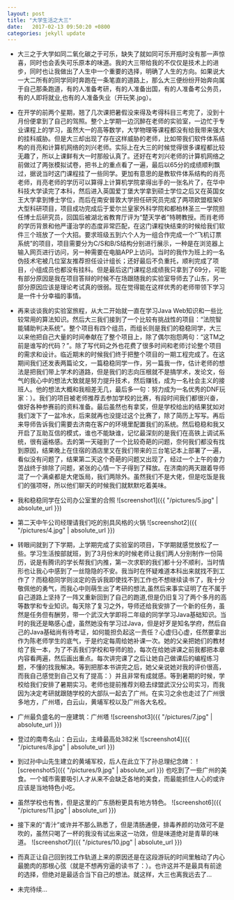 ```yaml
---
layout: post
title: "大学生活之大三"
date:   2017-02-13 09:50:20 +0800
categories: jekyll update
---
```


*   大三之于大学如同二氧化碳之于可乐，缺失了就如同可乐开瓶时没有那一声惊喜，同时也会丢失可乐原本的味道。我的大三带给我的不仅仅是技术上的进步，同时也让我做出了人生中一个重要的选择，明确了人生的方向。如果说大一大二所有的同学同时奔跑在一条笔直的道路上，那么大三便纷纷开始奔向属于自己那条跑道，有的人准备考研，有的人准备出国，有的人准备考公务员，有的人即将就业,也有的人准备失业（开玩笑.jpg）。

*   在开学的前两个星期，翘了几次课把暑假没来得及考得科目三考完了，没到十月份便拿到了自己的驾照。整个上学期一边沉醉在老师的实验室，一边忙于专业课程上的学习，虽然大一的高等数学，大学物理等课程都没有给我带来强大的挂科威胁。但是大三却出现了存在这样威胁的老师，比如带我们软件体系结构的肖亮和计算机网络的刘兴老师。实际上在大三的时候觉得很多课程都比较无趣了，所以上课鲜有大一时那般认真了。还好在考刘兴老师的计算机网络之前做过了两张模拟试卷，把书上的重点看了一遍，最后以65分的成绩顺利飘过，据说当时这门课程挂了一些同学。更加有意思的是教软件体系结构的肖亮老师，肖亮老师的学历可以算得上计算机学院拿得出手的一张名片了，在华中科技大学读完了本科，然后进入英国爱丁堡大学拿到硕士学位之后又在英国女王大学拿到博士学位，而后在南安普敦大学担任研究员完成了两项欧盟框架6大型科研项目，项目成功完成后于爱尔兰皇家外科学院和都柏林圣三一学院担任博士后研究员，回国后被湖北省教育厅评为“楚天学者”特聘教授。而肖老师的学历背景和他严谨治学的态度非常匹配，在这门课程快结束的时候给我们软件三个班放了一个大招。要求班级五到六个人为一组合作完成一个“飞机订票系统”的项目，项目需要分为C/S和B/S结构分别进行展示，一种是在浏览器上输入网页进行访问，另一种需要在电脑APP上访问。当时的我作为班上的一名伪技术宅被几位室友推荐担任设计组长；还好最后不负重托，顺利完成了项目，小组成员也都没有挂科。但是最后这门课程总成绩我只拿到了69分，可能有部分原因是我在项目答辩的时候不在场跟随我的实验室导师去了山东，另一部分原因应该是理论考试真的很弱。现在觉得能在这样优秀的老师带领下学习是一件十分幸福的事情。

*   再来谈谈我的实验室旅程，从大二开始就一直在学习Java Web知识和一些比较常用的算法知识。然后大三我们接到了一个比较有挑战性的项目：“法院智能辅助判决系统”。整个项目有四个组员，而组长则是我们的稳稳同学，大三以来他把自己大量的时间奉献在了整个项目上，除了偶尔抱怨两句：“这TM之前是谁写的代码？”。除了写代码之外也花费了很多时间和老师讨论整个项目的需求和设计。临近期末的时候我们终于把整个项目的一期工程完成了。在这期间我们还发表两篇论文，一篇稳稳同学一作，另一篇我一作，估计老师的想法是把我们带上学术的道路，但是我们的志向压根就不是搞学术，发论文，俗气的我心中的想法大致就是努力提升技术，然后赚钱，成为一名社会主义的接班人。他的想法大概和我相差无几，最后多一句：努力成为一名优秀的DNF玩家：）。我们的项目被老师推荐去参加学校的比赛，有段时间我们都很兴奋，做好各种参赛前的资料准备。最后虽然也有拿奖，但是学校给出的结果犹如对我们泼下了一盆冷水，后来就再也没提过这个比赛了，除了简历上写写。再后来导师告诉我们需要去济南在客户的环境里配置我们的系统。然后稳稳和我又开启了互助互信的模式，谁也不能缺谁，记忆最深刻的是我们在高铁上调试系统，很有逼格感。去的第一天碰到了一个比较奇葩的问题，奈何我们都没有找到原因，结果晚上在住宿的酒店里又在我们带来的三台笔记本上部署了一遍，看似没有问题了，结果第二天这个奇葩的问题又出现了，经过一个上午的奋力苦战终于排除了问题，紧张的心情一下子得到了释放。在济南的两天跟着导师混了一个满桌都是大佬饭局，我们两除外。虽然我们不是大佬，但是吃饭是我们的强项呀，所以他们聊天的时候我们就默默吃着美味。
*   我和稳稳同学在公司办公室里的合照 ![screenshot1]({{ "/pictures/5.jpg" | absolute_url }})
*   第二天中午公司经理请我们吃的别具风格的火锅 ![screenshot2]({{ "/pictures/4.jpg" | absolute_url }})

*   转眼间就到了下学期，上学期完成了实验室的项目，下学期就感觉放松了一些。学习生活按部就班，到了3月份末的时候老师让我们两人分别制作一份简历，说是有腾讯的学长帮我们内推，第一次求职的我们都十分不顺利，当时情形也让我心中感到了一丝隐隐的不安。我当时在怀疑难道本科出来就找不到工作了？而稳稳同学则淡定的告诉我即使找不到工作也不想继续读书了，我十分敬佩他的勇气，而我心中则萌生出了考研的想法,虽然后来事实证明了在不属于自己道路上坚持了一阵又重新回到了自己的跑道,但是仍旧复习了两个多月的高等数学和专业知识。每天除了复习之外，导师还给我安排了一个新的任务，虽然是任务但有酬劳，带一个武汉大学即将二年级的同学学习Java基础知识。当时的我还是略感心虚，虽然她没有学习过Java，但是好歹是知名学府，然后自己的Java基础尚有待考证，如何能担负起这一责任？心虚归心虚，任然要拿出作为陈老师学生的底气，于是约定每周给她补课一次。她的父亲把她们的教材给了我一本，为了不丢我们学校和导师的脸，每次在给她讲课之前我都把本章内容看两遍，然后画出重点。每次讲完课了之后让她自己做课后的编程练习题，不懂的找我解决。等到把那本书讲完之后，她父亲说她对我的评价很高，而我自己感觉到自己又有了提高：）并且非常有成就感。等到暑期的时候，学校给我们安排了暑期实习。老师也提前推荐刘稳去绿盟武汉分公司实习，而我因为决定考研就跟随学校的大部队一起去了广州。在实习之余也走过了广州很多地方，广州塔，白云山，黄埔军校以及广州各大名校。
*   广州最负盛名的一座建筑：广州塔 ![screenshot3]({{ "/pictures/7.jpg" | absolute_url }})
*   登过的南粤名山：白云山，主峰最高处382米 ![screenshot4]({{ "/pictures/8.jpg" | absolute_url }})
*   到过孙中山先生建立的黄埔军校，后人在此立下了孙总理纪念碑： ![screenshot5]({{ "/pictures/9.jpg" | absolute_url }})
也吃到了一些广州的美食。一个城市需要吸引人才从来不会缺乏各地的美食，而最能抓住人心的或许应该是当地特色小吃。
*   虽然学校也有售，但是这里的广东肠粉更具有地方特色。 ![screenshot6]({{ "/pictures/11.jpg" | absolute_url }})
*   接下来的“青汁”或许并不那么熟悉了，但是清肠通便，排毒养颜的功效可不是吹的，虽然只喝了一杯的我没有试出来这一功效，但是味道绝对是青草的味道。
![screenshot7]({{ "/pictures/10.jpg" | absolute_url }})
*   而真正让自己回到找工作轨道上来的原因还是在这段游玩的时间里触动了内心最脆肉的那根心弦（就是不想再穷逼的读书了：）。也许这并不是最具有前途的选择，但绝对是最适合当下自己的想法。就这样，大三也离我远去了...
*   未完待续...